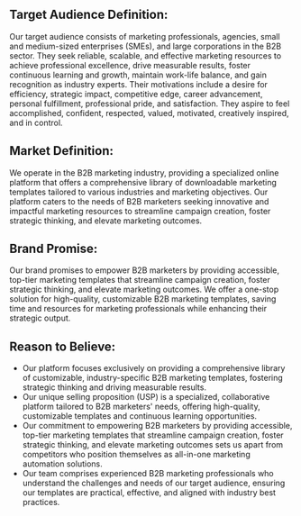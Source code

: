## Target Audience Definition:
Our target audience consists of marketing professionals, agencies, small and medium-sized enterprises (SMEs), and large corporations in the B2B sector. They seek reliable, scalable, and effective marketing resources to achieve professional excellence, drive measurable results, foster continuous learning and growth, maintain work-life balance, and gain recognition as industry experts. Their motivations include a desire for efficiency, strategic impact, competitive edge, career advancement, personal fulfillment, professional pride, and satisfaction. They aspire to feel accomplished, confident, respected, valued, motivated, creatively inspired, and in control.

## Market Definition:
We operate in the B2B marketing industry, providing a specialized online platform that offers a comprehensive library of downloadable marketing templates tailored to various industries and marketing objectives. Our platform caters to the needs of B2B marketers seeking innovative and impactful marketing resources to streamline campaign creation, foster strategic thinking, and elevate marketing outcomes.

## Brand Promise:
Our brand promises to empower B2B marketers by providing accessible, top-tier marketing templates that streamline campaign creation, foster strategic thinking, and elevate marketing outcomes. We offer a one-stop solution for high-quality, customizable B2B marketing templates, saving time and resources for marketing professionals while enhancing their strategic output.

## Reason to Believe:
- Our platform focuses exclusively on providing a comprehensive library of customizable, industry-specific B2B marketing templates, fostering strategic thinking and driving measurable results.
- Our unique selling proposition (USP) is a specialized, collaborative platform tailored to B2B marketers' needs, offering high-quality, customizable templates and continuous learning opportunities.
- Our commitment to empowering B2B marketers by providing accessible, top-tier marketing templates that streamline campaign creation, foster strategic thinking, and elevate marketing outcomes sets us apart from competitors who position themselves as all-in-one marketing automation solutions.
- Our team comprises experienced B2B marketing professionals who understand the challenges and needs of our target audience, ensuring our templates are practical, effective, and aligned with industry best practices.